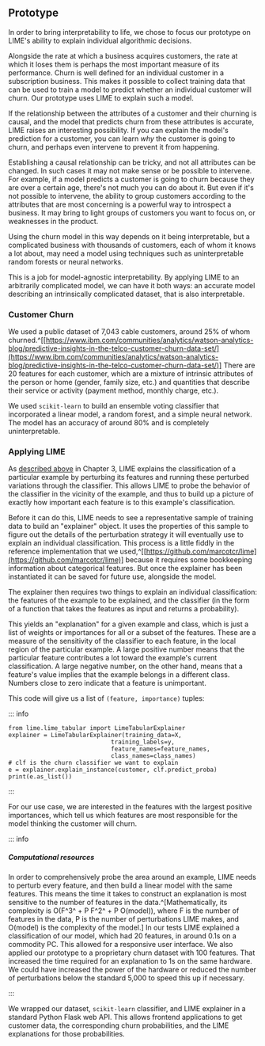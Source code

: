 ## Prototype

In order to bring interpretability to life, we chose to focus our prototype on
LIME's ability to explain individual algorithmic decisions.

Alongside the rate at which a business acquires customers, the rate at which it
loses them is perhaps the most important measure of its performance. Churn is
well defined for an individual customer in a subscription business. This makes
it possible to collect training data that can be used to train a model to
predict whether an individual customer will churn. Our prototype uses LIME to
explain such a model.

If the relationship between the attributes of a customer and their churning is
causal, and the model that predicts churn from these attributes is accurate,
LIME raises an interesting possibility. If you can explain the model's
prediction for a customer, you can learn _why_ the customer is going to churn,
and perhaps even intervene to prevent it from happening.

Establishing a causal relationship can be tricky, and not all attributes can be
changed. In such cases it may not make sense or be possible to intervene. For
example, if a model predicts a customer is going to churn because they are over
a certain age, there's not much you can do about it. But even if it's not
possible to intervene, the ability to group customers according to the
attributes that are most concerning is a powerful way to introspect a business.
It may bring to light groups of customers you want to focus on, or weaknesses
in the product.

Using the churn model in this way depends on it being interpretable, but a
complicated business with thousands of customers, each of whom it knows a lot
about, may need a model using techniques such as uninterpretable random forests
or neural networks.

This is a job for model-agnostic interpretability. By applying LIME to an
arbitrarily complicated model, we can have it both ways: an accurate model
describing an intrinsically complicated dataset, that is also interpretable.

### Customer Churn

We used a public dataset of 7,043 cable customers, around 25% of whom
churned.^[[https://www.ibm.com/communities/analytics/watson-analytics-blog/predictive-insights-in-the-telco-customer-churn-data-set/](https://www.ibm.com/communities/analytics/watson-analytics-blog/predictive-insights-in-the-telco-customer-churn-data-set/)]
There are 20 features for each customer, which are a mixture of intrinsic
attributes of the person or home (gender, family size, etc.) and quantities
that describe their service or activity (payment method, monthly charge, etc.).

We used `scikit-learn` to build an ensemble voting classifier that incorporated
a linear model, a random forest, and a simple neural network. The model has an
accuracy of around 80% and is completely uninterpretable.

### Applying LIME

As [described above](#lime) in Chapter 3, LIME explains the classification of a particular
example by perturbing its features and running these perturbed variations
through the classifier. This allows LIME to probe the behavior of the
classifier in the vicinity of the example, and thus to build up a picture of
exactly how important each feature is to this example's classification.

Before it can do this, LIME needs to see a representative sample of training
data to build an "explainer" object. It uses the properties of this sample to
figure out the details of the perturbation strategy it will eventually use to
explain an individual classification. This process is a little fiddly in the
reference implementation that we
used,^[[https://github.com/marcotcr/lime](https://github.com/marcotcr/lime)] because it requires some
bookkeeping information about categorical features. But once the explainer has
been instantiated it can be saved for future use, alongside the model.

The explainer then requires two things to explain an individual classification:
the features of the example to be explained, and the classifier (in the form of
a function that takes the features as input and returns a probability). 

This yields an "explanation" for a given example and class, which is just a
list of weights or importances for all or a subset of the features. These are a
measure of the sensitivity of the classifier to each feature, in the local
region of the particular example. A large positive number means that the
particular feature contributes a lot toward the example's current
classification. A large negative number, on the other hand, means that a
feature's value implies that the example belongs in a different class.
Numbers close to zero indicate that a feature is unimportant.

This code will give us a list of `(feature, importance)` tuples: 


::: info

    from lime.lime_tabular import LimeTabularExplainer
    explainer = LimeTabularExplainer(training_data=X,
                                 training_labels=y,
                                 feature_names=feature_names,
                                 class_names=class_names)
    # clf is the churn classifier we want to explain
    e = explainer.explain_instance(customer, clf.predict_proba)
    print(e.as_list())

:::

For our use case, we are interested in the features with the largest positive
importances, which tell us which features are most responsible for the model
thinking the customer will churn.

::: info

##### *Computational resources*

In order to comprehensively probe the area around an example, LIME needs to
perturb every feature, and then build a linear model with the same features.
This means the time it takes to construct an explanation is most sensitive to
the number of features in the data.^[Mathematically, its complexity
is O(F^3^ + P F^2^ + P O(model)), where F is the number of features in the
data, P is the number of perturbations LIME makes, and O(model) is the
complexity of the model.] In our tests LIME explained a classification of our
model, which had 20 features, in around 0.1s on a commodity PC. This allowed
for a responsive user interface. We also applied our prototype to a
proprietary churn dataset with 100 features. That increased the time required
for an explanation to 1s on the same hardware. We could have increased the
power of the hardware or reduced the number of perturbations below the
standard 5,000 to speed this up if necessary.

:::

We wrapped our dataset, `scikit-learn` classifier, and LIME explainer in a
standard Python Flask web API. This allows frontend applications to get
customer data, the corresponding churn probabilities, and the LIME explanations
for those probabilities.
